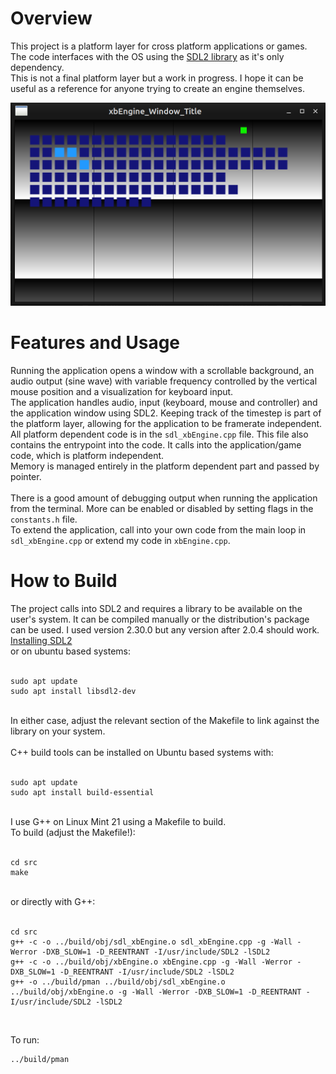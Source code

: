 # Overview

This project is a platform layer for cross platform applications or games. <br>
The code interfaces with the OS using the [SDL2 library](https://www.libsdl.org/) as it's only dependency. <br>
This is not a final platform layer but a work in progress. I hope it can be useful as a reference for anyone trying to create an engine themselves. <br>

![xbEngine](./xbEngineImg01.png)


# Features and Usage
Running the application opens a window with a scrollable background, an audio output (sine wave) with variable frequency controlled by the vertical mouse position and a visualization for keyboard input. <br>
The application handles audio, input (keyboard, mouse and controller) and the application window using SDL2. Keeping track of the timestep is part of the platform layer, allowing for the application to be framerate independent. <br>
All platform dependent code is in the `sdl_xbEngine.cpp` file. This file also contains the entrypoint into the code. It calls into the application/game code, which is platform independent. <br>
Memory is managed entirely in the platform dependent part and passed by pointer. <br>
<br>
There is a good amount of debugging output when running the application from the terminal. More can be enabled or disabled by setting flags in the `constants.h` file. <br>
To extend the application, call into your own code from the main loop in `sdl_xbEngine.cpp` or extend my code in `xbEngine.cpp`. <br>


# How to Build
The project calls into SDL2 and requires a library to be available on the user's system. It can be compiled manually or the distribution's package can be used. I used version 2.30.0 but any version after 2.0.4 should work. <br>
[Installing SDL2](https://wiki.libsdl.org/SDL2/Installation) <br>
or on ubuntu based systems: <br>
<br>

```
sudo apt update
sudo apt install libsdl2-dev
```

<br>
In either case, adjust the relevant section of the Makefile to link against the library on your system. <br>
<br>
C++ build tools can be installed on Ubuntu based systems with: <br>
<br>

```
sudo apt update
sudo apt install build-essential
```

<br>
I use G++ on Linux Mint 21 using a Makefile to build. <br>
To build (adjust the Makefile!): <br>
<br>

```
cd src
make
```

<br>
or directly with G++: <br>
<br>

```
cd src
g++ -c -o ../build/obj/sdl_xbEngine.o sdl_xbEngine.cpp -g -Wall -Werror -DXB_SLOW=1 -D_REENTRANT -I/usr/include/SDL2 -lSDL2
g++ -c -o ../build/obj/xbEngine.o xbEngine.cpp -g -Wall -Werror -DXB_SLOW=1 -D_REENTRANT -I/usr/include/SDL2 -lSDL2
g++ -o ../build/pman ../build/obj/sdl_xbEngine.o ../build/obj/xbEngine.o -g -Wall -Werror -DXB_SLOW=1 -D_REENTRANT -I/usr/include/SDL2 -lSDL2
```

<br>

To run: <br>

```
../build/pman
```

<br>
